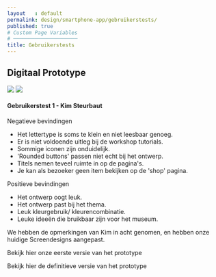 ```yaml
---
layout   : default
permalink: design/smartphone-app/gebruikerstests/
published: true
# Custom Page Variables
# ─────────────────────
title: Gebruikerstests
---
```



<div class="container">
<div class="row">
<h2 class="col-12">Digitaal Prototype</h2>
</div>


<div class="row">
<img src="../../../assets/Images/34102330_10216507351259117_7936310822328860672_n.jpg" class="col-6" height="auto" >
<img src="../../../assets/Images/Schermafbeelding 2018-05-30 om 21.39.00.png" class='col-4' height="auto">
</div>

<div class="row">
<h4 class="col-12">Gebruikerstest 1 - Kim Steurbaut</h4>

<div class="col-6">
<p>Negatieve bevindingen</p>
<ul>
<li> Het lettertype is soms te klein en niet leesbaar genoeg.</li>
<li> Er is niet voldoende uitleg bij de workshop tutorials.</li>
<li> Sommige iconen zijn onduidelijk. </li>
<li> 'Rounded buttons' passen niet echt bij het ontwerp.</li>
<li> Titels nemen teveel ruimte in op de pagina's.</li>
<li> Je kan als bezoeker geen item bekijken op de 'shop' pagina.</li>
</ul>
</div>



<div class="col-4">
<p> Positieve bevindingen</p>
<ul>
<li> Het ontwerp oogt leuk.</li>
<li> Het ontwerp past bij het thema.</li>
<li> Leuk kleurgebruik/ kleurencombinatie.</li>
<li> Leuke ideeën die bruikbaar zijn voor het museum.</li>
</ul>
</div>
</div>


<div class="row">
<div class="col-10">
<p> We hebben de opmerkingen van Kim in acht genomen, en hebben onze huidige Screendesigns aangepast.</p>
<p> Bekijk hier onze eerste versie van het prototype</p>
<a href="https://xd.adobe.com/view/05d16162-2154-43f5-7f75-25cf28e1a2c3-73e0/screen/48be359e-641b-4af9-9c48-1e3dd69a4e2c/2-Hoofdmenu"></a>

<p> Bekijk hier de definitieve versie van het prototype</p>

</div>
</div>


</div>
